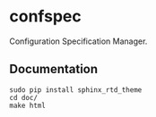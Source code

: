 confspec
========

Configuration Specification Manager.

Documentation
-------------

    sudo pip install sphinx_rtd_theme
    cd doc/
    make html
